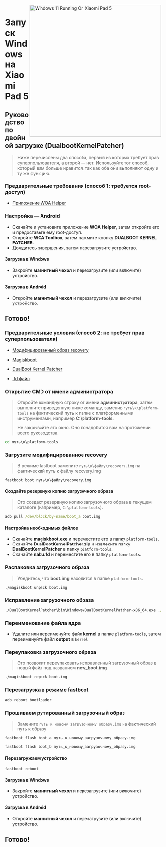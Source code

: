 <img align="right" src="https://raw.githubusercontent.com/erdilS/Port-Windows-11-Xiaomi-Pad-5/main/nabu.png" width="425" alt="Windows 11 Running On Xiaomi Pad 5">

# Запуск Windows на Xiaomi Pad 5

## Руководство по двойной загрузке (DualbootKernelPatcher)
> Ниже перечислены два способа, первый из которых требует прав суперпользователя, а второй — нет. Используйте тот способ, который вам больше нравится, так как оба они выполняют одну и ту же функцию.

### Предварительные требования (способ 1: требуется root-доступ)
- [Приложение WOA Helper](https://github.com/n00b69/woa-helper/releases/tag/APK)

### Настройка — Android
- Скачайте и установите приложение **WOA Helper**, затем откройте его и предоставьте ему root-доступ.
- Откройте **WOA Toolbox**, затем нажмите кнопку **DUALBOOT KERNEL PATCHER**. 
- Дождитесь завершения, затем перезагрузите устройство.

#### Загрузка в Windows
- Закройте **магнитный чехол** и перезагрузите (или включите) устройство.

#### Загрузка в Android
- Откройте **магнитный чехол** и перезагрузите (или включите) устройство.

## Готово!


### Предварительные условия (способ 2: не требует прав суперпользователя)
- [Модифицированный образ recovery](https://github.com/erdilS/Port-Windows-11-Xiaomi-Pad-5/releases/download/1.0/recovery.img)

- [Magiskboot](https://github.com/erdilS/Port-Windows-11-Xiaomi-Pad-5/releases/download/1.0/magiskboot.exe)

- [DualBoot Kernel Patcher](https://github.com/erdilS/Port-Windows-11-Xiaomi-Pad-5/releases/download/1.0/DualBootKernelPatcher.zip)

- [.fd файл](https://github.com/erdilS/Port-Windows-11-Xiaomi-Pad-5/releases/download/1.0/nabu.fd)

### Открытие CMD от имени администратора
> Откройте командную строку от имени **администратора**, затем выполните приведенную ниже команду, заменив `путь\к\platform-tools` на фактический путь к папке с платформенными инструментами, например **C:\platform-tools**.
>
> Не закрывайте это окно. Оно понадобится вам на протяжении всего руководства.
```cmd
cd путь\к\platform-tools
```

### Загрузите модифицированное recovery
> В режиме fastboot  замените `путь\к\файлу\recovery.img` на фактический путь к файлу recovery.img
```cmd
fastboot boot путь\к\файлу\recovery.img
```

#### Создайте резервную копию загрузочного образа
> Это создаст резервную копию загрузочного образа в текущем каталоге (например, `C:\platform-tools`).
```cmd
adb pull /dev/block/by-name/boot_a boot.img
```

#### Настройка необходимых файлов
- Скачайте **magiskboot.exe** и переместите его в папку `platform-tools`. 
- Скачайте **DualBootKernelPatcher.zip** и извлеките папку **DualBootKernelPatcher** в папку `platform-tools`. 
- Скачайте **nabu.fd** и переместите его в папку `platform-tools`. 

### Распаковка загрузочного образа
> Убедитесь, что **boot.img** находится в папке `platform-tools`.
```cmd
./magiskboot unpack boot.img
```

### Исправление загрузочного образа
```cmd
./DualBootKernelPatcher\bin\Windows\DualBootKernelPatcher-x86_64.exe ./kernel ./nabu.fd ./output ./DualBootKernelPatcher\Config\DualBoot.Sm8150.cfg ./DualBootKernelPatcher\ShellCode\ShellCode.Nabu.bin
```

### Переименование файла ядра
- Удалите или переименуйте файл **kernel** в папке `platform-tools`, затем переименуйте файл **output** в `kernel`

### Переупаковка загрузочного образа
> Это позволит переупаковать исправленный загрузочный образ в новый файл под названием **new_boot.img**
```cmd
./magiskboot repack boot.img
```

### Перезагрузка в режиме fastboot
```cmd
adb reboot bootloader
```

### Прошиваем рутированный загрузочный образ
> Замените `путь_к_новому_загрузочному_образу.img` на фактический путь к образу
```cmd
fastboot flash boot_a путь_к_новому_загрузочному_образу.img
```
```cmd
fastboot flash boot_b путь_к_новому_загрузочному_образу.img
```

#### Перезагружаем устройство
```cmd
fastboot reboot
```

#### Загрузка в Windows
- Закройте **магнитный чехол** и перезагрузите (или включите) устройство.

#### Загрузка в Android
- Откройте **магнитный чехол** и перезагрузите (или включите) устройство.

## Готово!
